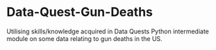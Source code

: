 # Data-Quest-Gun-Deaths
Utilising skills/knowledge acquired in Data Quests Python intermediate module on some data relating to gun deaths in the US.
